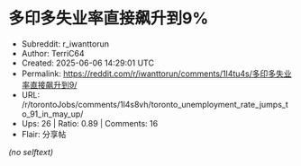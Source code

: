 # 多印多失业率直接飙升到9%

- Subreddit: r_iwanttorun
- Author: TerriC64
- Created: 2025-06-06 14:29:01 UTC
- Permalink: https://reddit.com/r/iwanttorun/comments/1l4tu4s/多印多失业率直接飙升到9/
- URL: /r/torontoJobs/comments/1l4s8vh/toronto_unemployment_rate_jumps_to_91_in_may_up/
- Ups: 26 | Ratio: 0.89 | Comments: 16
- Flair: 分享帖

_(no selftext)_
